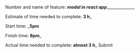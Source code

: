 Number and name of feature: _________modal in react app_______________________

Estimate of time needed to complete: __3 h___

Start time: ___5pm__

Finish time: __8pm___

Actual time needed to complete: __almost 3 h___
Submit

